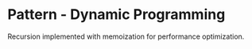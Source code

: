 # Pattern - Dynamic Programming

Recursion implemented with memoization for performance optimization.
